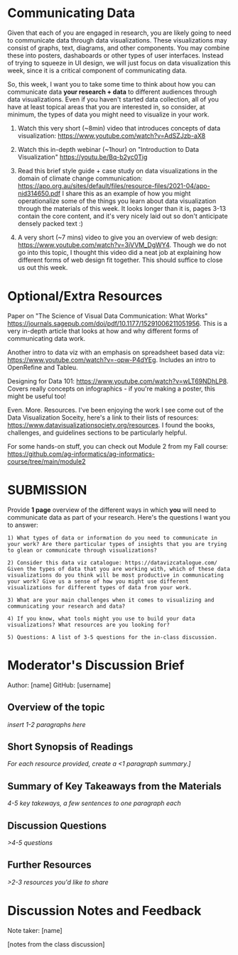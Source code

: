 # Communicating Data

Given that each of you are engaged in research, you are likely going to need to communicate data through data visualizations. These visualizations may consist of graphs, text, diagrams, and other components. You may combine these into posters, dashaboards or other types of user interfaces. Instead of trying to squeeze in UI design, we will just focus on data visualization this week, since it is a critical component of communicating data. 

So, this week, I want you to take some time to think about how you can communicate data **your research + data** to different audiences through data visualizations. Even if you haven't started data collection, all of you have at least topical areas that you are interested in, so consider, at minimum, the types of data you might need to visualize in your work.

1. Watch this very short (~8min) video that introduces concepts of data visualization: https://www.youtube.com/watch?v=AdSZJzb-aX8

2. Watch this in-depth webinar (~1hour) on "Introduction to Data Visualization"
https://youtu.be/Bq-b2yc0Tig


3. Read this brief style guide + case study on data visualizations in the domain of climate change communication: https://apo.org.au/sites/default/files/resource-files/2021-04/apo-nid314650.pdf I share this as an example of how you might operationalize some of the things you learn about data visualization through the materials of this week. It looks longer than it is, pages 3-13 contain the core content, and it's very nicely laid out so don't anticipate densely packed text :)

4. A very short (~7 mins) video to give you an overview of web design: https://www.youtube.com/watch?v=3iVVM_DgWY4. Though we do not go into this topic, I thought this video did a neat job at explaining how different forms of web design fit together. This should suffice to close us out this week.


# Optional/Extra Resources
Paper on "The Science of Visual Data
Communication: What Works" https://journals.sagepub.com/doi/pdf/10.1177/15291006211051956. This is a very in-depth article that looks at how and why different forms of communicating data work. 

Another intro to data viz with an emphasis on spreadsheet based data viz: https://www.youtube.com/watch?v=-opw-P4dYEg. Includes an intro to OpenRefine and Tableu.

Designing for Data 101: https://www.youtube.com/watch?v=wLT69NDhLP8. Covers really concepts on infographics  - if you're making a poster, this might be useful too! 

Even. More. Resources. I've been enjoying the work I see come out of the Data Visualization Soceity, here's a link to their lists of resources: https://www.datavisualizationsociety.org/resources. I found the books, challenges, and guidelines sections to be particularly helpful.

For some hands-on stuff, you can check out Module 2 from my Fall course: https://github.com/ag-informatics/ag-informatics-course/tree/main/module2 


# SUBMISSION

Provide **1 page** overview of the different ways in which **you** will need to communicate data as part of your research. Here's the questions I want you to answer:

	1) What types of data or information do you need to communicate in your work? Are there particular types of insights that you are trying to glean or communicate through visualizations?

	2) Consider this data viz catalogue: https://datavizcatalogue.com/ Given the types of data that you are working with, which of these data visualizations do you think will be most productive in communicating your work? Give us a sense of how you might use different visualizations for different types of data from your work.

	3) What are your main challenges when it comes to visualizing and communicating your research and data?

	4) If you know, what tools might you use to build your data visualizations? What resources are you looking for?

	5) Questions: A list of 3-5 questions for the in-class discussion.


# Moderator's Discussion Brief
Author: [name]
GitHub: [username]

## Overview of the topic

*insert 1-2 paragraphs here*

## Short Synopsis of Readings

*For each resource provided, create a <1 paragraph summary.]*

## Summary of Key Takeaways from the Materials

*4-5 key takeways, a few sentences to one paragraph each*

## Discussion Questions

*>4-5 questions*

## Further Resources

*>2-3 resources you'd like to share*


# Discussion Notes and Feedback
Note taker: [name]

[notes from the class discussion]